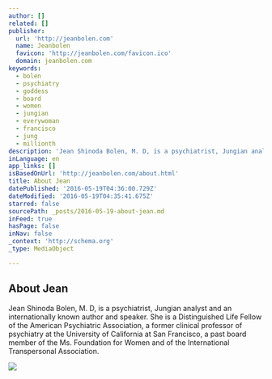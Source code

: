 ```yaml
---
author: []
related: []
publisher:
  url: 'http://jeanbolen.com'
  name: Jeanbolen
  favicon: 'http://jeanbolen.com/favicon.ico'
  domain: jeanbolen.com
keywords:
  - bolen
  - psychiatry
  - goddess
  - board
  - women
  - jungian
  - everywoman
  - francisco
  - jung
  - millionth
description: 'Jean Shinoda Bolen, M. D, is a psychiatrist, Jungian analyst and an internationally known author and speaker. She is a Distinguished Life Fellow of the American Psychiatric Association, a former clinical professor of psychiatry at the University of California at San Francisco, a past board member of the Ms. Foundation for Women and of the International Transpersonal Association.'
inLanguage: en
app_links: []
isBasedOnUrl: 'http://jeanbolen.com/about.html'
title: About Jean
datePublished: '2016-05-19T04:36:00.729Z'
dateModified: '2016-05-19T04:35:41.675Z'
starred: false
sourcePath: _posts/2016-05-19-about-jean.md
inFeed: true
hasPage: false
inNav: false
_context: 'http://schema.org'
_type: MediaObject

---
```

<article style=""><h1>About Jean</h1><p>Jean Shinoda Bolen, M. D, is a psychiatrist, Jungian analyst and an internationally known author and speaker. She is a Distinguished Life Fellow of the American Psychiatric Association, a former clinical professor of psychiatry at the University of California at San Francisco, a past board member of the Ms. Foundation for Women and of the International Transpersonal Association.</p><img src="http://jeanbolen.com/graphics/photos/JeanBolen-Headshot-2010.jpg" /></article>